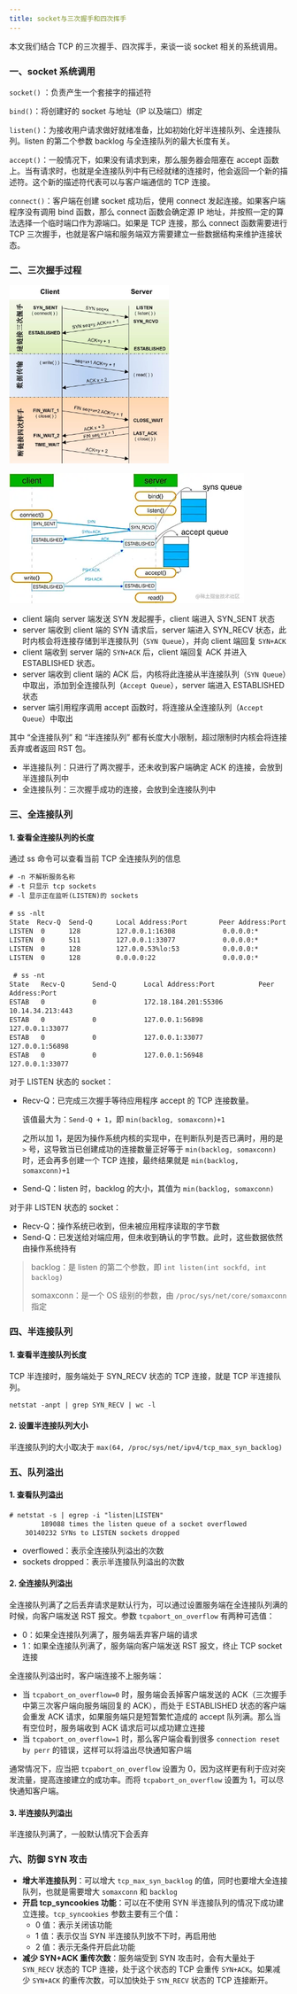 ```yaml
---
title: socket与三次握手和四次挥手
---
```


本文我们结合 TCP 的三次握手、四次挥手，来谈一谈 socket 相关的系统调用。

### 一、socket 系统调用

`socket()` ：负责产生一个套接字的描述符

`bind()`：将创建好的 socket 与地址（IP 以及端口）绑定

`listen()`：为接收用户请求做好就绪准备，比如初始化好半连接队列、全连接队列。listen 的第二个参数 backlog 与全连接队列的最大长度有关。

`accept()`：一般情况下，如果没有请求到来，那么服务器会阻塞在 accept 函数上。当有请求时，也就是全连接队列中有已经就绪的连接时，他会返回一个新的描述符。这个新的描述符代表可以与客户端通信的 TCP 连接。

`connect()`：客户端在创建 socket 成功后，使用 connect 发起连接。如果客户端程序没有调用 bind 函数，那么 connect 函数会确定源 IP 地址，并按照一定的算法选择一个临时端口作为源端口。如果是 TCP 连接，那么 connect 函数需要进行 TCP 三次握手，也就是客户端和服务端双方需要建立一些数据结构来维护连接状态。

### 二、三次握手过程

<img src="../image/tcp通信图示.png" style="zoom:33%;" />

![](../image/socket层面的三次握手过程.png)

- client 端向 server 端发送 SYN 发起握手，client 端进入 SYN_SENT 状态
- server 端收到 client 端的 SYN 请求后，server 端进入 SYN_RECV 状态，此时内核会将连接存储到半连接队列（`SYN Queue`），并向 client 端回复 `SYN+ACK`
- client 端收到 server 端的 `SYN+ACK` 后，client 端回复 ACK 并进入 ESTABLISHED 状态。
- server 端收到 client 端的 ACK 后，内核将此连接从半连接队列（`SYN Queue`）中取出，添加到全连接队列（`Accept Queue`），server 端进入 ESTABLISHED 状态
- server 端引用程序调用 accept 函数时，将连接从全连接队列（`Accept Queue`）中取出

其中 “全连接队列” 和 “半连接队列” 都有长度大小限制，超过限制时内核会将连接丢弃或者返回 RST 包。

- 半连接队列：只进行了两次握手，还未收到客户端确定 ACK 的连接，会放到半连接队列中
- 全连接队列：三次握手成功的连接，会放到全连接队列中

### 三、全连接队列

#### 1. 查看全连接队列的长度

通过 ss 命令可以查看当前 TCP 全连接队列的信息

```
# -n 不解析服务名称 
# -t 只显示 tcp sockets 
# -l 显示正在监听(LISTEN)的 sockets 

# ss -nlt
State  Recv-Q  Send-Q      Local Address:Port        Peer Address:Port
LISTEN  0      128         127.0.0.1:16308            0.0.0.0:*
LISTEN  0      511         127.0.0.1:33077            0.0.0.0:*
LISTEN  0      128         127.0.0.53%lo:53           0.0.0.0:*
LISTEN  0      128         0.0.0.0:22                 0.0.0.0:*

 # ss -nt
State   Recv-Q       Send-Q       Local Address:Port           Peer Address:Port
ESTAB   0            0            172.18.184.201:55306         10.14.34.213:443
ESTAB   0            0            127.0.0.1:56898              127.0.0.1:33077
ESTAB   0            0            127.0.0.1:33077              127.0.0.1:56898
ESTAB   0            0            127.0.0.1:56948              127.0.0.1:33077
```

对于 LISTEN 状态的 socket：

- Recv-Q：已完成三次握手等待应用程序 accept 的 TCP 连接数量。

  该值最大为：`Send-Q + 1`，即 `min(backlog, somaxconn)+1`

  之所以加 1，是因为操作系统内核的实现中，在判断队列是否已满时，用的是 `>` 号，这导致当已创建成功的连接数量正好等于 `min(backlog, somaxconn)` 时，还会再多创建一个 TCP 连接，最终结果就是 `min(backlog, somaxconn)+1` 

- Send-Q：listen 时，backlog 的大小，其值为 `min(backlog, somaxconn)` 

对于非 LISTEN 状态的 socket：

- Recv-Q：操作系统已收到，但未被应用程序读取的字节数
- Send-Q：已发送给对端应用，但未收到确认的字节数。此时，这些数据依然由操作系统持有

>backlog：是 listen 的第二个参数，即 `int listen(int sockfd, int backlog)`
>
>somaxconn：是一个 OS 级别的参数，由 `/proc/sys/net/core/somaxconn` 指定

### 四、半连接队列

#### 1. 查看半连接队列长度

TCP 半连接时，服务端处于 SYN_RECV 状态的 TCP 连接，就是 TCP 半连接队列。

```
netstat -anpt | grep SYN_RECV | wc -l
```

#### 2. 设置半连接队列大小

半连接队列的大小取决于 `max(64, /proc/sys/net/ipv4/tcp_max_syn_backlog)`

### 五、队列溢出

#### 1. 查看队列溢出

```
# netstat -s | egrep -i "listen|LISTEN"
		189088 times the listen queue of a socket overflowed 
    30140232 SYNs to LISTEN sockets dropped 
```

- overflowed：表示全连接队列溢出的次数
- sockets dropped：表示半连接队列溢出的次数

#### 2. 全连接队列溢出

全连接队列满了之后丢弃请求是默认行为，可以通过设置服务端在全连接队列满的时候，向客户端发送 RST 报文。参数 `tcpabort_on_overflow` 有两种可选值：

- 0：如果全连接队列满了，服务端丢弃客户端的请求
- 1：如果全连接队列满了，服务端向客户端发送 RST 报文，终止 TCP socket 连接

全连接队列溢出时，客户端连接不上服务端：

- 当 `tcpabort_on_overflow=0` 时，服务端会丢掉客户端发送的 ACK（三次握手中第三次客户端向服务端回复的 ACK），而处于 ESTABLISHED 状态的客户端会重发 ACK 请求，如果服务端只是短暂繁忙造成的 accept 队列满。那么当有空位时，服务端收到 ACK 请求后可以成功建立连接
- 当 `tcpabort_on_overflow=1` 时，那么客户端会看到很多 `connection reset by perr` 的错误，这样可以将溢出尽快通知客户端

通常情况下，应当把 `tcpabort_on_overflow` 设置为 0，因为这样更有利于应对突发流量，提高连接建立的成功率。而将 `tcpabort_on_overflow` 设置为 1，可以尽快通知客户端。

#### 3. 半连接队列溢出

半连接队列满了，一般默认情况下会丢弃

### 六、防御 SYN 攻击

- **增大半连接队列**：可以增大 `tcp_max_syn_backlog` 的值，同时也要增大全连接队列，也就是需要增大 `somaxconn` 和 `backlog`
- **开启 tcp_syncookies 功能**：可以在不使用 SYN 半连接队列的情况下成功建立连接。`tcp_syncookies` 参数主要有三个值：
  - 0 值：表示关闭该功能
  - 1 值：表示仅当 SYN 半连接队列放不下时，再启用他
  - 2 值：表示无条件开启此功能
- **减少 SYN+ACK 重传次数**：服务端受到 SYN 攻击时，会有大量处于 `SYN_RECV` 状态的 TCP 连接，处于这个状态的 TCP 会重传 `SYN+ACK`。如果减少 `SYN+ACK` 的重传次数，可以加快处于 `SYN_RECV` 状态的 TCP 连接断开。 

